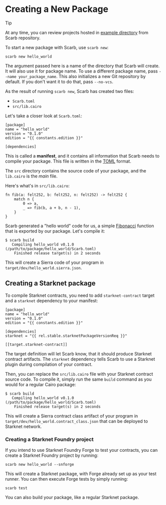 <script setup>
import { data as rel } from "../../github.data";
import {data as constants} from "../../constants.data";
</script>

# Creating a New Package

> [!TIP]
> At any time, you can review projects hosted in
> [example directory](https://github.com/software-mansion/scarb/tree/main/examples) from Scarb repository.

To start a new package with Scarb, use `scarb new`:

```shell
scarb new hello_world
```

The argument passed here is a name of the directory that Scarb will create.
It will also use it for package name.
To use a different package name, pass `--name your_package_name`.
This also initializes a new Git repository by default. If you don't want it to do that, pass `--no-vcs`.

As the result of running `scarb new`, Scarb has created two files:

- `Scarb.toml`
- `src/lib.cairo`

Let's take a closer look at `Scarb.toml`:

```toml-vue
[package]
name = "hello_world"
version = "0.1.0"
edition = "{{ constants.edition }}"

[dependencies]
```

This is called a **manifest**, and it contains all information that Scarb needs to compile your package.
This file is written in the [TOML](https://toml.io/) format.

The `src` directory contains the source code of your package, and the `lib.cairo` is the _main_ file.

Here's what's in `src/lib.cairo`:

```cairo filename="src/lib.cairo"
fn fib(a: felt252, b: felt252, n: felt252) -> felt252 {
    match n {
        0 => a,
        _ => fib(b, a + b, n - 1),
    }
}
```

Scarb generated a "hello world" code for us, a simple [Fibonacci](https://en.wikipedia.org/wiki/Fibonacci_number)
function that is exported by our package.
Let's compile it:

```shell
$ scarb build
   Compiling hello_world v0.1.0 (/path/to/package/hello_world/Scarb.toml)
    Finished release target(s) in 2 seconds
```

This will create a Sierra code of your program in `target/dev/hello_world.sierra.json`.

## Creating a Starknet package

To compile Starknet contracts, you need to add `starknet-contract` target and a `starknet` dependency to your manifest:

```toml-vue
[package]
name = "hello_world"
version = "0.1.0"
edition = "{{ constants.edition }}"

[dependencies]
starknet = "{{ rel.stable.starknetPackageVersionReq }}"

[[target.starknet-contract]]
```

The target definition will let Scarb know, that it should produce Starknet contract artifacts.
The `starknet` dependency tells Scarb to use a Starknet plugin during compilation of your contract.

Then, you can replace the `src/lib.cairo` file with your Starknet contract source code.
To compile it, simply run the same `build` command as you would for a regular Cairo package:

```shell
$ scarb build
   Compiling hello_world v0.1.0 (/path/to/package/hello_world/Scarb.toml)
    Finished release target(s) in 2 seconds
```

This will create a Sierra contract class artifact of your program in `target/dev/hello_world.contract_class.json`
that can be deployed to Starknet network.

### Creating a Starknet Foundry project

If you intend to use Starknet Foundry Forge to test your contracts, you can create a Starknet Foundry project by
running:

```shell
scarb new hello_world --snforge
```

This will create a Starknet package, with Forge already set up as your test runner. You can then execute Forge tests by
simply running:

```shell
scarb test
```

You can also build your package, like a regular Starknet package.
